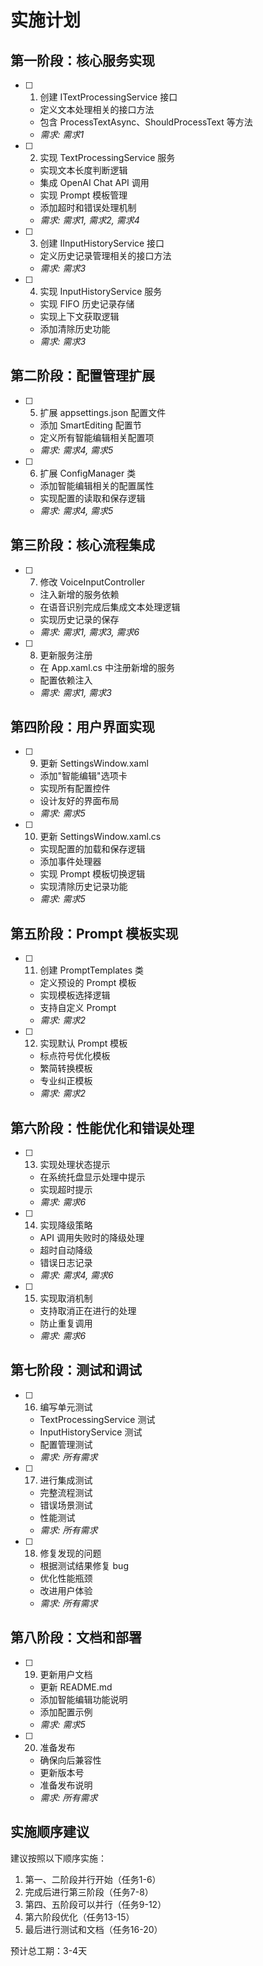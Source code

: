 # 实施计划

## 第一阶段：核心服务实现

- [ ] 1. 创建 ITextProcessingService 接口
  - 定义文本处理相关的接口方法
  - 包含 ProcessTextAsync、ShouldProcessText 等方法
  - _需求: 需求1_

- [ ] 2. 实现 TextProcessingService 服务
  - 实现文本长度判断逻辑
  - 集成 OpenAI Chat API 调用
  - 实现 Prompt 模板管理
  - 添加超时和错误处理机制
  - _需求: 需求1, 需求2, 需求4_

- [ ] 3. 创建 IInputHistoryService 接口
  - 定义历史记录管理相关的接口方法
  - _需求: 需求3_

- [ ] 4. 实现 InputHistoryService 服务
  - 实现 FIFO 历史记录存储
  - 实现上下文获取逻辑
  - 添加清除历史功能
  - _需求: 需求3_

## 第二阶段：配置管理扩展

- [ ] 5. 扩展 appsettings.json 配置文件
  - 添加 SmartEditing 配置节
  - 定义所有智能编辑相关配置项
  - _需求: 需求4, 需求5_

- [ ] 6. 扩展 ConfigManager 类
  - 添加智能编辑相关的配置属性
  - 实现配置的读取和保存逻辑
  - _需求: 需求4, 需求5_

## 第三阶段：核心流程集成

- [ ] 7. 修改 VoiceInputController
  - 注入新增的服务依赖
  - 在语音识别完成后集成文本处理逻辑
  - 实现历史记录的保存
  - _需求: 需求1, 需求3, 需求6_

- [ ] 8. 更新服务注册
  - 在 App.xaml.cs 中注册新增的服务
  - 配置依赖注入
  - _需求: 需求1, 需求3_

## 第四阶段：用户界面实现

- [ ] 9. 更新 SettingsWindow.xaml
  - 添加"智能编辑"选项卡
  - 实现所有配置控件
  - 设计友好的界面布局
  - _需求: 需求5_

- [ ] 10. 更新 SettingsWindow.xaml.cs
  - 实现配置的加载和保存逻辑
  - 添加事件处理器
  - 实现 Prompt 模板切换逻辑
  - 实现清除历史记录功能
  - _需求: 需求5_

## 第五阶段：Prompt 模板实现

- [ ] 11. 创建 PromptTemplates 类
  - 定义预设的 Prompt 模板
  - 实现模板选择逻辑
  - 支持自定义 Prompt
  - _需求: 需求2_

- [ ] 12. 实现默认 Prompt 模板
  - 标点符号优化模板
  - 繁简转换模板  
  - 专业纠正模板
  - _需求: 需求2_

## 第六阶段：性能优化和错误处理

- [ ] 13. 实现处理状态提示
  - 在系统托盘显示处理中提示
  - 实现超时提示
  - _需求: 需求6_

- [ ] 14. 实现降级策略
  - API 调用失败时的降级处理
  - 超时自动降级
  - 错误日志记录
  - _需求: 需求4, 需求6_

- [ ] 15. 实现取消机制
  - 支持取消正在进行的处理
  - 防止重复调用
  - _需求: 需求6_

## 第七阶段：测试和调试

- [ ] 16. 编写单元测试
  - TextProcessingService 测试
  - InputHistoryService 测试
  - 配置管理测试
  - _需求: 所有需求_

- [ ] 17. 进行集成测试
  - 完整流程测试
  - 错误场景测试
  - 性能测试
  - _需求: 所有需求_

- [ ] 18. 修复发现的问题
  - 根据测试结果修复 bug
  - 优化性能瓶颈
  - 改进用户体验
  - _需求: 所有需求_

## 第八阶段：文档和部署

- [ ] 19. 更新用户文档
  - 更新 README.md
  - 添加智能编辑功能说明
  - 添加配置示例
  - _需求: 需求5_

- [ ] 20. 准备发布
  - 确保向后兼容性
  - 更新版本号
  - 准备发布说明
  - _需求: 所有需求_

## 实施顺序建议

建议按照以下顺序实施：
1. 第一、二阶段并行开始（任务1-6）
2. 完成后进行第三阶段（任务7-8）
3. 第四、五阶段可以并行（任务9-12）
4. 第六阶段优化（任务13-15）
5. 最后进行测试和文档（任务16-20）

预计总工期：3-4天